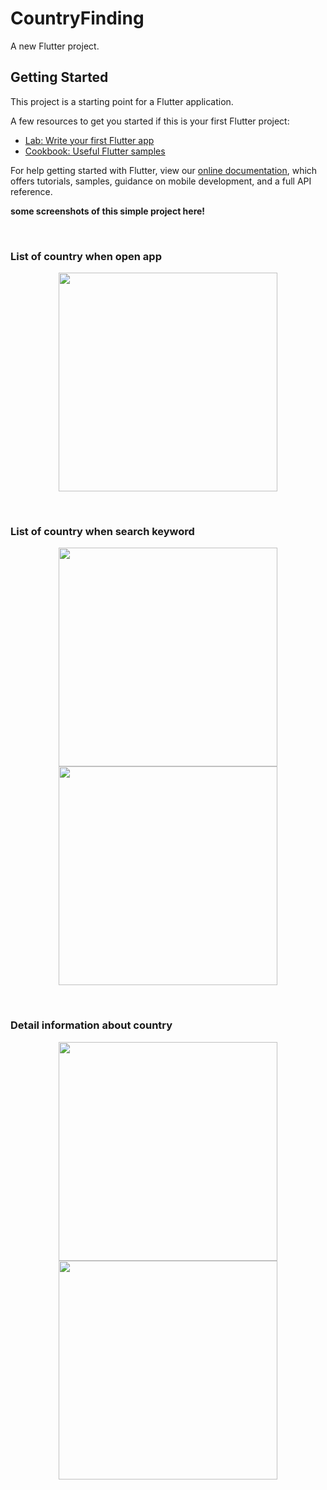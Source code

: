 # CountryFinding

A new Flutter project.

## Getting Started

This project is a starting point for a Flutter application.

A few resources to get you started if this is your first Flutter project:

- [Lab: Write your first Flutter app](https://flutter.dev/docs/get-started/codelab)
- [Cookbook: Useful Flutter samples](https://flutter.dev/docs/cookbook)

For help getting started with Flutter, view our
[online documentation](https://flutter.dev/docs), which offers tutorials,
samples, guidance on mobile development, and a full API reference.

<b>some screenshots of this simple project here!</b>


<p>
<br>
    <h3>List of country when open app</h3>
<p align="center" width = 80%>
    <image src= "https://user-images.githubusercontent.com/40542971/85973186-33317d80-b9fc-11ea-823f-c0a4e681ff3f.png" width="350"/>
  
  </p>
  <Br>
    <h3>List of country when search keyword</h3>
  <p align="center" width = 80%>
    <image src= "https://user-images.githubusercontent.com/40542971/85973192-33ca1400-b9fc-11ea-94ae-fad105b4e266.png" width="350"/>
   <image src= "https://user-images.githubusercontent.com/40542971/85973193-3462aa80-b9fc-11ea-9951-f5b4fd226c59.png" width="350"/>
  </p>
  <br>
    <h3>Detail information about country</h3>
  <p align="center" width = 80%>
    <image src= "https://user-images.githubusercontent.com/40542971/85973184-3298e700-b9fc-11ea-81cd-68810eddc8a1.png" width="350"/>
   <image src= "https://user-images.githubusercontent.com/40542971/85973182-3167ba00-b9fc-11ea-919a-0c13bcf9b72e.png" width="350"/>
  </p>
  <br>
</p>
